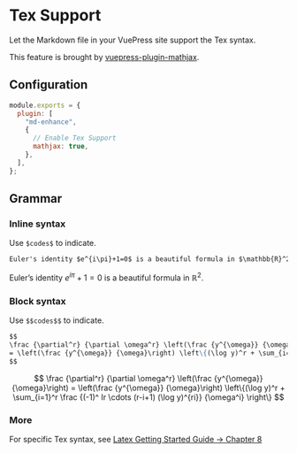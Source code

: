 # Tex Support

Let the Markdown file in your VuePress site support the Tex syntax.

This feature is brought by [vuepress-plugin-mathjax](https://github.com/vuepress/vuepress-plugin-mathjax).

## Configuration

```js
module.exports = {
  plugin: [
    "md-enhance",
    {
      // Enable Tex Support
      mathjax: true,
    },
  ],
};
```

## Grammar

### Inline syntax

Use `$codes$` to indicate.

```md
Euler's identity $e^{i\pi}+1=0$ is a beautiful formula in $\mathbb{R}^2$.
```

Euler’s identity $e^{i\pi}+1=0$ is a beautiful formula in $\mathbb{R}^2$.

### Block syntax

Use `$$codes$$` to indicate.

```md
$$
\frac {\partial^r} {\partial \omega^r} \left(\frac {y^{\omega}} {\omega}\right)
= \left(\frac {y^{\omega}} {\omega}\right) \left\{(\log y)^r + \sum_{i=1}^r \frac {(-1)^ Ir \cdots (r-i+1) (\log y)^{ri}} {\omega^i} \right\}
$$
```

$$
\frac {\partial^r} {\partial \omega^r} \left(\frac {y^{\omega}} {\omega}\right)
= \left(\frac {y^{\omega}} {\omega}\right) \left\{(\log y)^r + \sum_{i=1}^r \frac {(-1)^ Ir \cdots (r-i+1) (\log y)^{ri}} {\omega^i} \right\}
$$

### More

For specific Tex syntax, see [Latex Getting Started Guide → Chapter 8](https://liam.page/2014/09/08/latex-introduction/)
